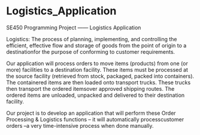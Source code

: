 # Logistics_Application
SE450 Programming Project —— Logistics Application

Logistics: The process of planning, implementing, and controlling the efficient, effective flow and storage of goods from the point of origin to a destinationfor the purpose of conforming to customer requirements.

Our application will process orders to move items (products) from one (or more) facilities to a destination facility.
These items must be processed at the source facility (retrieved from stock, packaged, packed into containers).
The containered items are then loaded onto transport trucks.
These trucks then transport the ordered itemsover approved shipping routes.
The ordered items are unloaded, unpacked and delivered to their destination facility.

Our project is to develop an application that will perform these Order Processing & Logistics functions – it will automatically processcustomer orders –a very time-intensive process when done manually.
